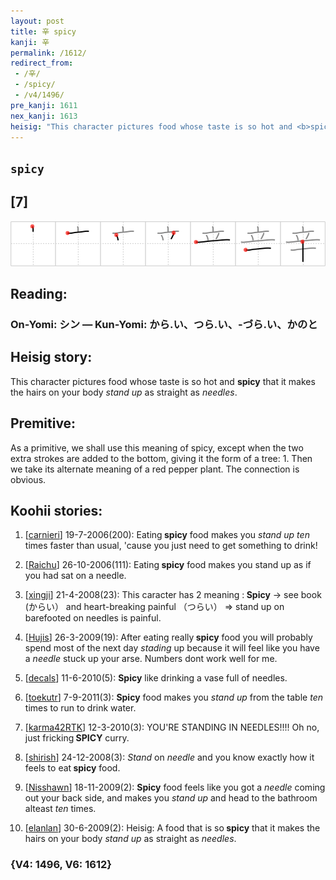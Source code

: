 ```yaml
---
layout: post
title: 辛 spicy
kanji: 辛
permalink: /1612/
redirect_from:
 - /辛/
 - /spicy/
 - /v4/1496/
pre_kanji: 1611
nex_kanji: 1613
heisig: "This character pictures food whose taste is so hot and <b>spicy</b> that it makes the hairs on your body <i>stand up</i> as straight as <i>needles</i>. As a primitive, we shall use this meaning of spicy, except when the two extra strokes are added to the bottom, giving it the form of a tree: 1. Then we take its alternate meaning of a red pepper plant. The connection is obvious."
---
```


## `spicy`

## [7]

<div class="stroke"><img src="../images/E8BE9B.png" /></div>

## Reading:

### On-Yomi: シン &mdash; Kun-Yomi: から.い、つら.い、-づら.い、かのと

## Heisig story:

This character pictures food whose taste is so hot and <b>spicy</b> that it makes the hairs on your body <i>stand up</i> as straight as <i>needles</i>.

## Premitive:

As a primitive, we shall use this meaning of spicy, except when the two extra strokes are added to the bottom, giving it the form of a tree: 1. Then we take its alternate meaning of a red pepper plant. The connection is obvious.

## Koohii stories:

1) [<a href="http://kanji.koohii.com/profile/carnieri">carnieri</a>] 19-7-2006(200): Eating<strong> spicy</strong> food makes you <em>stand up</em> <em>ten</em> times faster than usual, &#039;cause you just need to get something to drink!

2) [<a href="http://kanji.koohii.com/profile/Raichu">Raichu</a>] 26-10-2006(111): Eating<strong> spicy</strong> food makes you stand up as if you had sat on a needle.

3) [<a href="http://kanji.koohii.com/profile/xingji">xingji</a>] 21-4-2008(23): This caracter has 2 meaning :<strong> Spicy</strong> -&gt; see book (からい） and heart-breaking painful （つらい） =&gt; stand up on barefooted on needles is painful.

4) [<a href="http://kanji.koohii.com/profile/Hujis">Hujis</a>] 26-3-2009(19): After eating really<strong> spicy</strong> food you will probably spend most of the next day <em>stading</em> up because it will feel like you have a <em>needle</em> stuck up your arse. Numbers dont work well for me.

5) [<a href="http://kanji.koohii.com/profile/decals">decals</a>] 11-6-2010(5): <strong>Spicy</strong> like drinking a vase full of needles.

6) [<a href="http://kanji.koohii.com/profile/toekutr">toekutr</a>] 7-9-2011(3): <strong>Spicy</strong> food makes you <em>stand up</em> from the table <em>ten</em> times to run to drink water.

7) [<a href="http://kanji.koohii.com/profile/karma42RTK">karma42RTK</a>] 12-3-2010(3): YOU&#039;RE STANDING IN NEEDLES!!!! Oh no, just fricking<strong> SPICY</strong> curry.

8) [<a href="http://kanji.koohii.com/profile/shirish">shirish</a>] 24-12-2008(3): <em>Stand</em> on <em>needle</em> and you know exactly how it feels to eat<strong> spicy</strong> food.

9) [<a href="http://kanji.koohii.com/profile/Nisshawn">Nisshawn</a>] 18-11-2009(2): <strong>Spicy</strong> food feels like you got a <em>needle</em> coming out your back side, and makes you <em>stand up</em> and head to the bathroom alteast <em>ten</em> times.

10) [<a href="http://kanji.koohii.com/profile/elanlan">elanlan</a>] 30-6-2009(2): Heisig: A food that is so<strong> spicy</strong> that it makes the hairs on your body <em>stand up</em> as straight as <em>needles</em>.

### {V4: 1496, V6: 1612}
